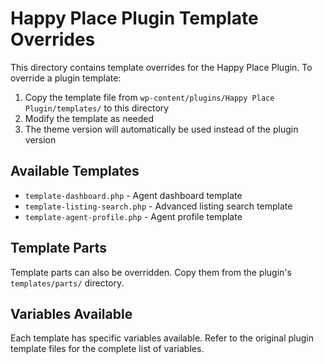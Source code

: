 # Happy Place Plugin Template Overrides

This directory contains template overrides for the Happy Place Plugin. To override a plugin template:

1. Copy the template file from `wp-content/plugins/Happy Place Plugin/templates/` to this directory
2. Modify the template as needed
3. The theme version will automatically be used instead of the plugin version

## Available Templates

- `template-dashboard.php` - Agent dashboard template
- `template-listing-search.php` - Advanced listing search template
- `template-agent-profile.php` - Agent profile template

## Template Parts

Template parts can also be overridden. Copy them from the plugin's `templates/parts/` directory.

## Variables Available

Each template has specific variables available. Refer to the original plugin template files for the complete list of variables.
